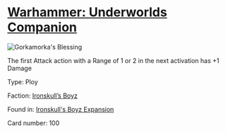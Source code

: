 # [Warhammer: Underworlds Companion](https://guidokessels.github.io/wh-underworlds)

  

![Gorkamorka's Blessing](https://warhammerunderworlds.com/wp-content/uploads/sites/6/2017/12/100_ENG-Gorkamorkas-Blessing.png)

The first Attack action with a Range of 1 or 2 in the next activation has +1 Damage

Type: Ploy

Faction: [Ironskull’s Boyz](https://guidokessels.github.io/wh-underworlds/factions/ironskulls-boyz)

Found in: [Ironskull's Boyz Expansion](https://guidokessels.github.io/wh-underworlds/locations/ironskulls-boyz-expansion)

Card number: 100
